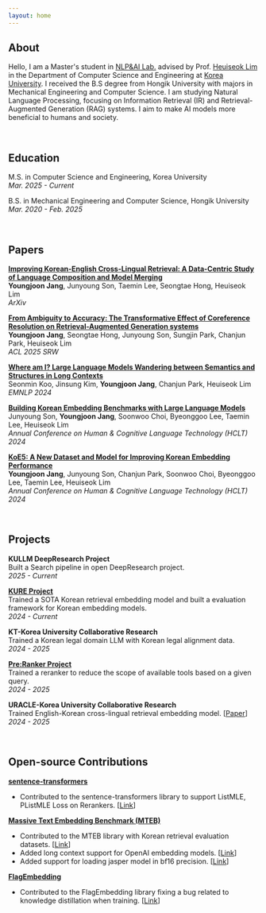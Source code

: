 ```yaml
---
layout: home
---
```



## **About**
Hello, I am a Master's student in [NLP&AI Lab.](http://nlp.korea.ac.kr/) advised by Prof. [Heuiseok Lim](https://scholar.google.com/citations?user=HMTkz7oAAAAJ&hl=en) in the Department of Computer Science and Engineering at [Korea University](https://www.korea.edu/mbshome/mbs/en/index.do). I received the B.S degree from Hongik University with majors in Mechanical Engineering and Computer Science. I am studying Natural Language Processing, focusing on Information Retrieval (IR) and Retrieval-Augmented Generation (RAG) systems. I aim to make AI models more beneficial to humans and society.
 

 

## **Education**
M.S. in Computer Science and Engineering, Korea University  
_Mar. 2025 - Current_

B.S. in Mechanical Engineering and Computer Science, Hongik University  
_Mar. 2020 - Feb. 2025_

 

## **Papers**
[**Improving Korean-English Cross-Lingual Retrieval: A Data-Centric Study of Language Composition and Model Merging**](https://arxiv.org/abs/2507.08480)  
**Youngjoon Jang**, Junyoung Son, Taemin Lee, Seongtae Hong, Heuiseok Lim  
_ArXiv_

[**From Ambiguity to Accuracy: The Transformative Effect of Coreference Resolution on Retrieval-Augmented Generation systems**](https://arxiv.org/abs/2507.07847)  
**Youngjoon Jang**, Seongtae Hong, Junyoung Son, Sungjin Park, Chanjun Park, Heuiseok Lim  
_ACL 2025 SRW_

[**Where am I? Large Language Models Wandering between Semantics and Structures in Long Contexts**](https://aclanthology.org/2024.emnlp-main.783/)  
Seonmin Koo, Jinsung Kim, **Youngjoon Jang**, Chanjun Park, Heuiseok Lim  
_EMNLP 2024_

[**Building Korean Embedding Benchmarks with Large Language Models**](https://koreascience.kr/article/CFKO202404272002852.page)  
Junyoung Son, **Youngjoon Jang**, Soonwoo Choi, Byeonggoo Lee, Taemin Lee, Heuiseok Lim  
_Annual Conference on Human & Cognitive Language Technology (HCLT) 2024_

[**KoE5: A New Dataset and Model for Improving Korean Embedding Performance**](https://koreascience.kr/article/CFKO202404272001146.page)  
**Youngjoon Jang**, Junyoung Son, Chanjun Park, Soonwoo Choi, Byeonggoo Lee, Taemin Lee, Heuiseok Lim  
_Annual Conference on Human & Cognitive Language Technology (HCLT) 2024_

 

## **Projects**
**KULLM DeepResearch Project**     
Built a Search pipeline in open DeepResearch project.  
_2025 - Current_

[**KURE Project**](https://github.com/nlpai-lab/KURE)  
Trained a SOTA Korean retrieval embedding model and built a evaluation framework for Korean embedding models.  
_2024 - Current_

**KT-Korea University Collaborative Research**  
Trained a Korean legal domain LLM with Korean legal alignment data.  
_2024 - 2025_

[**Pre:Ranker Project**](https://github.com/yjoonjang/PreRanker)  
Trained a reranker to reduce the scope of available tools based on a given query.  
_2024 - 2025_

**URACLE-Korea University Collaborative Research**  
Trained English-Korean cross-lingual retrieval embedding model. [[Paper](https://arxiv.org/abs/2507.08480)]  
_2024 - 2025_

 

## **Open-source Contributions**
[**sentence-transformers**](https://github.com/UKPLab/sentence-transformers)  
- Contributed to the sentence-transformers library to support ListMLE, PListMLE Loss on Rerankers. [[Link](https://github.com/tomaarsen/sentence-transformers/pull/6)] 

[**Massive Text Embedding Benchmark (MTEB)**](https://github.com/embeddings-benchmark/mteb)  
- Contributed to the MTEB library with Korean retrieval evaluation datasets. [[Link](https://github.com/embeddings-benchmark/mteb/pull/1388)]  
- Added long context support for OpenAI embedding models. [[Link](https://github.com/embeddings-benchmark/mteb/pull/1526)]  
- Added support for loading jasper model in bf16 precision. [[Link](https://github.com/embeddings-benchmark/mteb/issues/2474)]  

[**FlagEmbedding**](https://github.com/FlagOpen/FlagEmbedding)  
- Contributed to the FlagEmbedding library fixing a bug related to knowledge distillation when training. [[Link](https://github.com/FlagOpen/FlagEmbedding/issues/1170)]  

 

 

 

 

 




